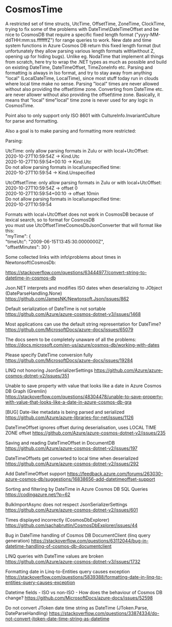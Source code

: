# CosmosTime
A restricted set of time structs, UtcTime, OffsetTime, ZoneTime, ClockTime, trying to fix some of the problems with DateTime\DateTimeOffset and be nice to CosmosDB that require a specific fixed length format ("yyyy-MM-ddTHH:mm:ss.fffffffZ") for range queries to work. New date and time system functions in Azure Cosmos DB return this fixed length format (but unfortunately they allow parsing various length formats with\without Z, opening up for hiding bugs).
Unlike eg. NodaTime that implement all things from scratch, here try to wrap the .NET types as much as possible and build on existing DateTime, DateTimeOffset, TimeZoneInfo etc.
Parsing and formatting is always in Iso format, and try to stay away from anything "local" (LocalDateTime, LocalTime), since most stuff today run in clouds where local time make no sense.
Parsing "local" times are never allowed without also providing the offset\time zone. Converting from DateTime etc. are never allower without also providing the offset\time zone.
Basically, it means that "local" time\"local" time zone is never used for any logic in CosmosTime.

Point also to only support only ISO 8601 with CultureInfo.InvariantCulture for parse and formatting.  

Also a goal is to make parsing and formatting more restricted:  

Parsing:

UtcTime: only allow parsing formats in Zulu or with local+UtcOffset:  
2020-10-27T10:59:54Z -> Kind.Utc  
2020-10-27T10:59:54+00:10  -> Kind.Utc  
Do not allow parsing formats in local\unspecified time:  
2020-10-27T10:59:54 -> Kind.Unspecified  
  
UtcOffsetTime: only allow parsing formats in Zulu or with local+UtcOffset:  
2020-10-27T10:59:54Z -> offset 0  
2020-10-27T10:59:54+00:10  -> offset 10min  
Do not allow parsing formats in local\unspecified time:  
2020-10-27T10:59:54  
  
Formats with local+UtcOffset does not work in CosmosDB because of lexical search, so to format for CosmosDB  
you must use UtcOffsetTimeCosmosDbJsonConverter that will format like this:  
"myTime":
{  
 "timeUtc": "2009-06-15T13:45:30.0000000Z",  
 "offsetMinutes": 30
}  

Some collected links with info\problems about times in Newtonsoft\CosmosDb:

https://stackoverflow.com/questions/63444977/convert-string-to-datetime-in-cosmos-db

Json.NET interprets and modifies ISO dates when deserializing to JObject (DateParseHandling.None)
https://github.com/JamesNK/Newtonsoft.Json/issues/862

Default serialization of DateTime is not sortable
https://github.com/Azure/azure-cosmos-dotnet-v3/issues/1468

Most applications can use the default string representation for DateTime?
https://github.com/MicrosoftDocs/azure-docs/issues/65079

The docs seem to be completely unaware of all the problems:
https://docs.microsoft.com/en-us/azure/cosmos-db/working-with-dates

Please specify DateTime conversion fully
https://github.com/MicrosoftDocs/azure-docs/issues/19284

LINQ not honoring JsonSerializerSettings
https://github.com/Azure/azure-cosmos-dotnet-v2/issues/351

Unable to save property with value that looks like a date in Azure Cosmos DB Graph (Gremlin)
https://stackoverflow.com/questions/48304478/unable-to-save-property-with-value-that-looks-like-a-date-in-azure-cosmos-db-gra

[BUG] Date-like metadata is being parsed and serialized
https://github.com/Azure/azure-libraries-for-net/issues/1126

DateTimeOffset ignores offset during deserialisation, uses LOCAL TIME ZONE offset
https://github.com/Azure/azure-cosmos-dotnet-v2/issues/235

Saving and reading DateTimeOffset in DocumentDB
https://github.com/Azure/azure-cosmos-dotnet-v2/issues/197

DateTimeOffsets get converted to local time when deserialized
https://github.com/Azure/azure-cosmos-dotnet-v2/issues/292

Add DateTimeOffset support 
https://feedback.azure.com/forums/263030-azure-cosmos-db/suggestions/16838656-add-datetimeoffset-support

Sorting and filtering by DateTime in Azure Cosmos DB SQL Queries
https://codingazure.net/?p=62

BulkImportAsync does not respect JsonSerializerSettings
https://github.com/Azure/azure-cosmos-dotnet-v2/issues/601

Times displayed incorrectly (CosmosDbExplorer)
https://github.com/sachabruttin/CosmosDbExplorer/issues/44

Bug in DateTime handling of Cosmos DB DocumentClient (linq query generation)
https://stackoverflow.com/questions/63112044/bug-in-datetime-handling-of-cosmos-db-documentclient

LINQ queries with DateTime values are broken
https://github.com/Azure/azure-cosmos-dotnet-v3/issues/1732

Formatting date in Linq-to-Entities query causes exception
https://stackoverflow.com/questions/5839388/formatting-date-in-linq-to-entities-query-causes-exception

Datetime fields - ISO vs non-ISO - How does the behaviour of Cosmos DB change? 
https://github.com/MicrosoftDocs/azure-docs/issues/52598

Do not convert JToken date time string as DateTime (JToken.Parse, DateParseHandling)
https://stackoverflow.com/questions/33874334/do-not-convert-jtoken-date-time-string-as-datetime

